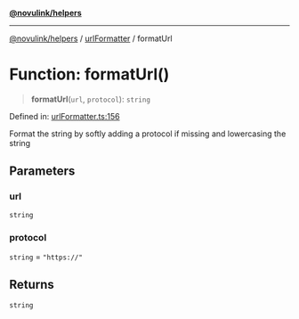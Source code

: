 [**@novulink/helpers**](../../README.md)

***

[@novulink/helpers](../../README.md) / [urlFormatter](../README.md) / formatUrl

# Function: formatUrl()

> **formatUrl**(`url`, `protocol`): `string`

Defined in: [urlFormatter.ts:156](https://github.com/M-Media-Group/app.novu.link/blob/185285297b092339554122b4cf56a2dcd7525fea/packages/helpers/src/urlFormatter.ts#L156)

Format the string by softly adding a protocol if missing and lowercasing the string

## Parameters

### url

`string`

### protocol

`string` = `"https://"`

## Returns

`string`
